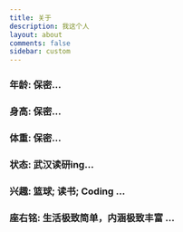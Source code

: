 ```yaml
---
title: 关于
description: 我这个人
layout: about
comments: false
sidebar: custom
---
```


###  年龄: **保密...**

###  身高: **保密...**

###  体重: **保密...**

###  状态: **武汉读研ing...**

###  兴趣: **篮球; 读书; Coding ...**

###  座右铭: **生活极致简单，内涵极致丰富 ...**


